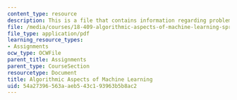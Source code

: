 ```yaml
---
content_type: resource
description: This is a file that contains information regarding problem set 2.
file: /media/courses/18-409-algorithmic-aspects-of-machine-learning-spring-2015/54a27396563aaeb543c193963b5b8ac2_MIT18_409S15_pset_2.pdf
file_type: application/pdf
learning_resource_types:
- Assignments
ocw_type: OCWFile
parent_title: Assignments
parent_type: CourseSection
resourcetype: Document
title: Algorithmic Aspects of Machine Learning
uid: 54a27396-563a-aeb5-43c1-93963b5b8ac2
---
```

